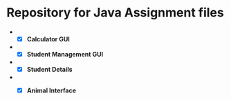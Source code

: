 # Repository for Java Assignment files
- - [x] **Calculator GUI**
- - [x] **Student Management GUI**
- - [x] **Student Details**
- - [x] **Animal Interface**
  
